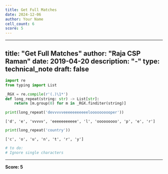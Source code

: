 ```yaml
---
title: Get Full Matches
date: 2024-12-06
author: Your Name
cell_count: 6
score: 5
---
```


---
title: "Get Full Matches"
author: "Raja CSP Raman"
date: 2019-04-20
description: "-"
type: technical_note
draft: false
---

```python
import re
from typing import List
```


```python
_RGX = re.compile(r'(.)\1*')
def long_repeat(string: str) -> List[str]:
    return [m.group(0) for m in _RGX.finditer(string)]
```


```python
print(long_repeat('devvvvveeeeeeeeeeeloooooooooper'))
```

    ['d', 'e', 'vvvvv', 'eeeeeeeeeee', 'l', 'ooooooooo', 'p', 'e', 'r']



```python
print(long_repeat('country'))
```

    ['c', 'o', 'u', 'n', 't', 'r', 'y']



```python
# to do:
# Ignore single characters
```


---
**Score: 5**